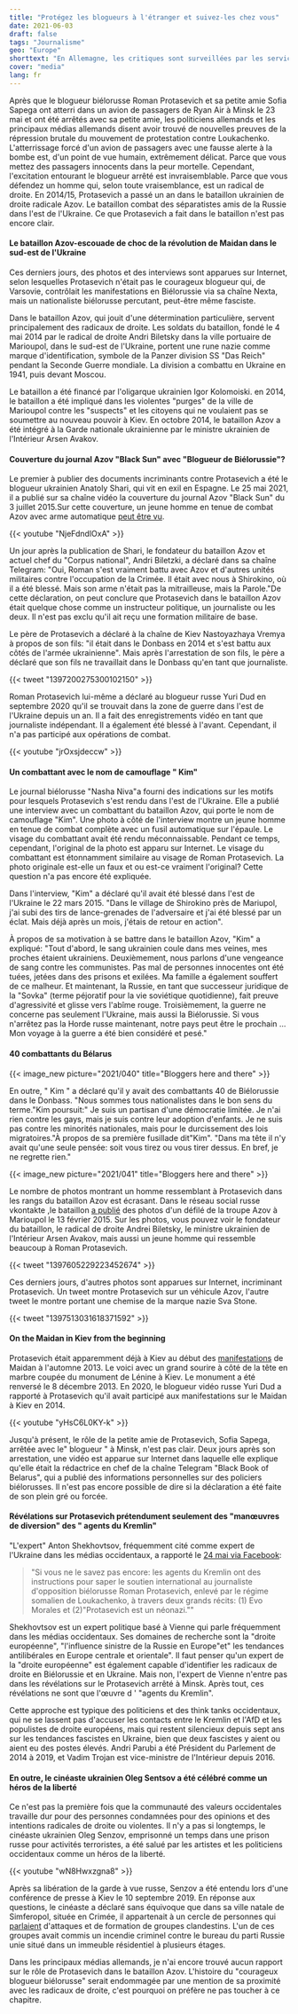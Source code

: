 ```yaml
---
title: "Protégez les blogueurs à l'étranger et suivez-les chez vous"
date: 2021-06-03
draft: false
tags: "Journalisme"
geo: "Europe"
shorttext: "En Allemagne, les critiques sont surveillées par les services secrets, à l'étranger elles sont financées pour pouvoir critiquer."
cover: "media"
lang: fr
---
```


Après que le blogueur biélorusse Roman Protasevich et sa petite amie Sofia Sapega ont atterri dans un avion de passagers de Ryan Air à Minsk le 23 mai et ont été arrêtés avec sa petite amie, les politiciens allemands et les principaux médias allemands disent avoir trouvé de nouvelles preuves de la répression brutale du mouvement de protestation contre Loukachenko. L'atterrissage forcé d'un avion de passagers avec une fausse alerte à la bombe est, d'un point de vue humain, extrêmement délicat. Parce que vous mettez des passagers innocents dans la peur mortelle. Cependant, l'excitation entourant le blogueur arrêté est invraisemblable. Parce que vous défendez un homme qui, selon toute vraisemblance, est un radical de droite. En 2014/15, Protasevich a passé un an dans le bataillon ukrainien de droite radicale Azov. Le bataillon combat des séparatistes amis de la Russie dans l'est de l'Ukraine. Ce que Protasevich a fait dans le bataillon n'est pas encore clair.

#### Le bataillon Azov-escouade de choc de la révolution de Maidan dans le sud-est de l'Ukraine

Ces derniers jours, des photos et des interviews sont apparues sur Internet, selon lesquelles Protasevich n'était pas le courageux blogueur qui, de Varsovie, contrôlait les manifestations en Biélorussie via sa chaîne Nexta, mais un nationaliste biélorusse percutant, peut-être même fasciste.

Dans le bataillon Azov, qui jouit d'une détermination particulière, servent principalement des radicaux de droite. Les soldats du bataillon, fondé le 4 mai 2014 par le radical de droite Andri Biletsky dans la ville portuaire de Marioupol, dans le sud-est de l'Ukraine, portent une rune nazie comme marque d'identification, symbole de la Panzer division SS "Das Reich" pendant la Seconde Guerre mondiale. La division a combattu en Ukraine en 1941, puis devant Moscou.

Le bataillon a été financé par l'oligarque ukrainien Igor Kolomoiski. en 2014, le bataillon a été impliqué dans les violentes "purges" de la ville de Marioupol contre les "suspects" et les citoyens qui ne voulaient pas se soumettre au nouveau pouvoir à Kiev. En octobre 2014, le bataillon Azov a été intégré à la Garde nationale ukrainienne par le ministre ukrainien de l'Intérieur Arsen Avakov.

#### Couverture du journal Azov "Black Sun" avec "Blogueur de Biélorussie"?

Le premier à publier des documents incriminants contre Protasevich a été le blogueur ukrainien Anatoly Shari, qui vit en exil en Espagne. Le 25 mai 2021, il a publié sur sa chaîne vidéo la couverture du journal Azov "Black Sun" du 3 juillet 2015.Sur cette couverture, un jeune homme en tenue de combat Azov avec arme automatique [peut être vu](https://strana.ua/news/335260-roman-protasevich-v-azove-voeval-li-belorusskij-nekhta-na-donbasse.html "Черное солнце Романа Протасевича. Воевал ли экс-главред Нехты в Азове").

{{< youtube "NjeFdndlOxA" >}}

Un jour après la publication de Shari, le fondateur du bataillon Azov et actuel chef du "Corpus national", Andri Biletzki, a déclaré dans sa chaîne Telegram: "Oui, Roman s'est vraiment battu avec Azov et d'autres unités militaires contre l'occupation de la Crimée. Il était avec nous à Shirokino, où il a été blessé. Mais son arme n'était pas la mitrailleuse, mais la Parole."De cette déclaration, on peut conclure que Protasevich dans le bataillon Azov était quelque chose comme un instructeur politique, un journaliste ou les deux. Il n'est pas exclu qu'il ait reçu une formation militaire de base.

Le père de Protasevich a déclaré à la chaîne de Kiev Nastoyazhaya Vremya à propos de son fils: "il était dans le Donbass en 2014 et s'est battu aux côtés de l'armée ukrainienne". Mais après l'arrestation de son fils, le père a déclaré que son fils ne travaillait dans le Donbass qu'en tant que journaliste.

{{< tweet "1397200275300102150" >}}

Roman Protasevich lui-même a déclaré au blogueur russe Yuri Dud en septembre 2020 qu'il se trouvait dans la zone de guerre dans l'est de l'Ukraine depuis un an. Il a fait des enregistrements vidéo en tant que journaliste indépendant. Il a également été blessé à l'avant. Cependant, il n'a pas participé aux opérations de combat.

{{< youtube "jrOxsjdeccw" >}}

#### Un combattant avec le nom de camouflage " Kim"

Le journal biélorusse "Nasha Niva"a fourni des indications sur les motifs pour lesquels Protasevich s'est rendu dans l'est de l'Ukraine. Elle a publié une interview avec un combattant du bataillon Azov, qui porte le nom de camouflage "Kim". Une photo à côté de l'interview montre un jeune homme en tenue de combat complète avec un fusil automatique sur l'épaule. Le visage du combattant avait été rendu méconnaissable. Pendant ce temps, cependant, l'original de la photo est apparu sur Internet. Le visage du combattant est étonnamment similaire au visage de Roman Protasevich. La photo originale est-elle un faux et ou est-ce vraiment l'original? Cette question n'a pas encore été expliquée.

Dans l'interview, "Kim" a déclaré qu'il avait été blessé dans l'est de l'Ukraine le 22 mars 2015. "Dans le village de Shirokino près de Mariupol, j'ai subi des tirs de lance-grenades de l'adversaire et j'ai été blessé par un éclat. Mais déjà après un mois, j'étais de retour en action".

À propos de sa motivation à se battre dans le bataillon Azov, "Kim" a expliqué: "Tout d'abord, le sang ukrainien coule dans mes veines, mes proches étaient ukrainiens. Deuxièmement, nous parlons d'une vengeance de sang contre les communistes. Pas mal de personnes innocentes ont été tuées, jetées dans des prisons et exilées. Ma famille a également souffert de ce malheur. Et maintenant, la Russie, en tant que successeur juridique de la "Sovka" (terme péjoratif pour la vie soviétique quotidienne), fait preuve d'agressivité et glisse vers l'abîme rouge. Troisièmement, la guerre ne concerne pas seulement l'Ukraine, mais aussi la Biélorussie. Si vous n'arrêtez pas la Horde russe maintenant, notre pays peut être le prochain ... Mon voyage à la guerre a été bien considéré et pesé."

#### 40 combattants du Bélarus

{{< image_new picture="2021/040" title="Bloggers here and there" >}}

En outre, " Kim " a déclaré qu'il y avait des combattants 40 de Biélorussie dans le Donbass. "Nous sommes tous nationalistes dans le bon sens du terme."Kim poursuit:" Je suis un partisan d'une démocratie limitée. Je n'ai rien contre les gays, mais je suis contre leur adoption d'enfants. Je ne suis pas contre les minorités nationales, mais pour le durcissement des lois migratoires."À propos de sa première fusillade dit"Kim". "Dans ma tête il n'y avait qu'une seule pensée: soit vous tirez ou vous tirer dessus. En bref, je ne regrette rien."

{{< image_new picture="2021/041" title="Bloggers here and there" >}}

Le nombre de photos montrant un homme ressemblant à Protasevich dans les rangs du bataillon Azov est écrasant. Dans le réseau social russe vkontakte ,le bataillon [a publié](https://vk.com/album-72444174_217069121 "13 червня. Перше звільнення Маріуполя") des photos d'un défilé de la troupe Azov à Marioupol le 13 février 2015. Sur les photos, vous pouvez voir le fondateur du bataillon, le radical de droite Andrei Biletsky, le ministre ukrainien de l'Intérieur Arsen Avakov, mais aussi un jeune homme qui ressemble beaucoup à Roman Protasevich.

{{< tweet "1397605229223452674" >}}

Ces derniers jours, d'autres photos sont apparues sur Internet, incriminant Protasevich. Un tweet montre Protasevich sur un véhicule Azov, l'autre tweet le montre portant une chemise de la marque nazie Sva Stone.

{{< tweet "1397513031618371592" >}}

#### On the Maidan in Kiev from the beginning

Protasevich était apparemment déjà à Kiev au début des [manifestations](https://vk.com/wall-99493401_785466 "Протасевич в Киеве, вместе с толпой неонаци разбивает памятник Ленину.") de Maidan à l'automne 2013. Le voici avec un grand sourire à côté de la tête en marbre coupée du monument de Lénine à Kiev. Le monument a été renversé le 8 décembre 2013. En 2020, le blogueur vidéo russe Yuri Dud a rapporté à Protasevich qu'il avait participé aux manifestations sur le Maidan à Kiev en 2014.

{{< youtube "yHsC6L0KY-k" >}}

Jusqu'à présent, le rôle de la petite amie de Protasevich, Sofia Sapega, arrêtée avec le" blogueur " à Minsk, n'est pas clair. Deux jours après son arrestation, une vidéo est apparue sur Internet dans laquelle elle explique qu'elle était la rédactrice en chef de la chaîne Telegram "Black Book of Belarus", qui a publié des informations personnelles sur des policiers biélorusses. Il n'est pas encore possible de dire si la déclaration a été faite de son plein gré ou forcée.

#### Révélations sur Protasevich prétendument seulement des "manœuvres de diversion" des " agents du Kremlin"

"L'expert" Anton Shekhovtsov, fréquemment cité comme expert de l'Ukraine dans les médias occidentaux, a rapporté le [24 mai via Facebook](https://www.facebook.com/plugins/post.php?href=https%3A%2F%2Fwww.facebook.com%2Fanton.shekhovtsov%2Fposts%2F10219222504289218&show_text=true&width=500 "Anton Shekhovtsov"):

> "Si vous ne le savez pas encore: les agents du Kremlin ont des instructions pour saper le soutien international au journaliste d'opposition biélorusse Roman Protasevich, enlevé par le régime somalien de Loukachenko, à travers deux grands récits: (1) Evo Morales et (2)"Protasevich est un néonazi.""

Shekhovtsov est un expert politique basé à Vienne qui parle fréquemment dans les médias occidentaux. Ses domaines de recherche sont la "droite européenne", "l'influence sinistre de la Russie en Europe"et" les tendances antilibérales en Europe centrale et orientale". Il faut penser qu'un expert de la "droite européenne" est également capable d'identifier les radicaux de droite en Biélorussie et en Ukraine. Mais non, l'expert de Vienne n'entre pas dans les révélations sur le Protasevich arrêté à Minsk. Après tout, ces révélations ne sont que l'œuvre d ' "agents du Kremlin".

Cette approche est typique des politiciens et des think tanks occidentaux, qui ne se lassent pas d'accuser les contacts entre le Kremlin et l'AfD et les populistes de droite européens, mais qui restent silencieux depuis sept ans sur les tendances fascistes en Ukraine, bien que deux fascistes y aient ou aient eu des postes élevés. Andri Parubi a été Président du Parlement de 2014 à 2019, et Vadim Trojan est vice-ministre de l'Intérieur depuis 2016.

#### En outre, le cinéaste ukrainien Oleg Sentsov a été célébré comme un héros de la liberté

Ce n'est pas la première fois que la communauté des valeurs occidentales travaille dur pour des personnes condamnées pour des opinions et des intentions radicales de droite ou violentes. Il n'y a pas si longtemps, le cinéaste ukrainien Oleg Senzov, emprisonné un temps dans une prison russe pour activités terroristes, a été salué par les artistes et les politiciens occidentaux comme un héros de la liberté.

{{< youtube "wN8Hwxzgna8" >}}

Après sa libération de la garde à vue russe, Senzov a été entendu lors d'une conférence de presse à Kiev le 10 septembre 2019. En réponse aux questions, le cinéaste a déclaré sans équivoque que dans sa ville natale de Simferopol, située en Crimée, il appartenait à un cercle de personnes qui [parlaient](https://www.heise.de/tp/features/Oleg-Senzow-Freiheitsheld-oder-doch-Terrorist-4522630.html "Oleg Senzow: Freiheitsheld oder doch Terrorist?") d'attaques et de formation de groupes clandestins. L'un de ces groupes avait commis un incendie criminel contre le bureau du parti Russie unie situé dans un immeuble résidentiel à plusieurs étages.

Dans les principaux médias allemands, je n'ai encore trouvé aucun rapport sur le rôle de Protasevich dans le bataillon Azov. L'histoire du "courageux blogueur biélorusse" serait endommagée par une mention de sa proximité avec les radicaux de droite, c'est pourquoi on préfère ne pas toucher à ce chapitre.

